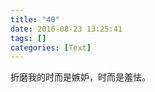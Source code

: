 ```yaml
---
title: "40"
date: 2016-08-23 13:25:41
tags: []
categories: [Text]
---
```


<p dir="ltr"  >折磨我的时而是嫉妒，时而是羞怯。</p>